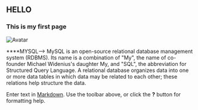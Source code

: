 ## HELLO 
### This is my first page 
![Avatar]({{site.baseurl}}/https://avatars.githubusercontent.com/u/117348420?v=4)

****MYSQL-->
MySQL is an open-source relational database management system (RDBMS). Its name is a combination of "My", the name of co-founder Michael Widenius's daughter My, and "SQL", the abbreviation for Structured Query Language. A relational database organizes data into one or more data tables in which data may be related to each other; these relations help structure the data.

Enter text in [Markdown](http://daringfireball.net/projects/markdown/). Use the toolbar above, or click the **?** button for formatting help.
